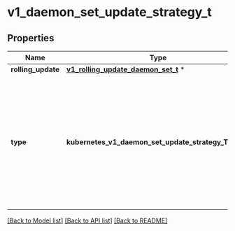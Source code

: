 # v1_daemon_set_update_strategy_t

## Properties
Name | Type | Description | Notes
------------ | ------------- | ------------- | -------------
**rolling_update** | [**v1_rolling_update_daemon_set_t**](v1_rolling_update_daemon_set.md) \* |  | [optional] 
**type** | **kubernetes_v1_daemon_set_update_strategy_TYPE_e** | Type of daemon set update. Can be \&quot;RollingUpdate\&quot; or \&quot;OnDelete\&quot;. Default is RollingUpdate.  Possible enum values:  - &#x60;\&quot;OnDelete\&quot;&#x60; Replace the old daemons only when it&#39;s killed  - &#x60;\&quot;RollingUpdate\&quot;&#x60; Replace the old daemons by new ones using rolling update i.e replace them on each node one after the other. | [optional] 

[[Back to Model list]](../README.md#documentation-for-models) [[Back to API list]](../README.md#documentation-for-api-endpoints) [[Back to README]](../README.md)


